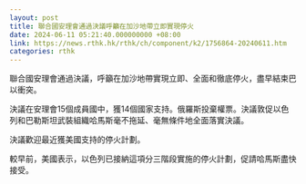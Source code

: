```yaml
---
layout: post
title: 聯合國安理會通過決議呼籲在加沙地帶立即實現停火
date: 2024-06-11 05:21:40.000000000 +08:00
link: https://news.rthk.hk/rthk/ch/component/k2/1756864-20240611.htm
categories: rthk
---
```


聯合國安理會通過決議，呼籲在加沙地帶實現立即、全面和徹底停火，盡早結束巴以衝突。

決議在安理會15個成員國中，獲14個國家支持。俄羅斯投棄權票。決議敦促以色列和巴勒斯坦武裝組織哈馬斯毫不拖延、毫無條件地全面落實決議。

決議歡迎最近獲美國支持的停火計劃。

較早前，美國表示，以色列已接納這項分三階段實施的停火計劃，促請哈馬斯盡快接受。

